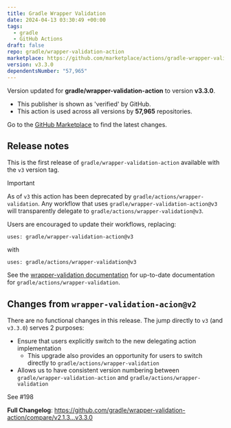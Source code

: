```yaml
---
title: Gradle Wrapper Validation
date: 2024-04-13 03:30:49 +00:00
tags:
  - gradle
  - GitHub Actions
draft: false
repo: gradle/wrapper-validation-action
marketplace: https://github.com/marketplace/actions/gradle-wrapper-validation
version: v3.3.0
dependentsNumber: "57,965"
---
```



Version updated for **gradle/wrapper-validation-action** to version **v3.3.0**.
- This publisher is shown as 'verified' by GitHub.
- This action is used across all versions by **57,965** repositories.

Go to the [GitHub Marketplace](https://github.com/marketplace/actions/gradle-wrapper-validation) to find the latest changes.

## Release notes

This is the first release of `gradle/wrapper-validation-action` available with the `v3` version tag.

> [!IMPORTANT]
> As of `v3` this action has been deprecated by `gradle/actions/wrapper-validation`.
> Any workflow that uses `gradle/wrapper-validation-action@v3` will transparently delegate to `gradle/actions/wrapper-validation@v3`.
>
> Users are encouraged to update their workflows, replacing:
> ```
> uses: gradle/wrapper-validation-action@v3
> ```
>
> with
> ```
> uses: gradle/actions/wrapper-validation@v3
> ```
>
> See the [wrapper-validation documentation](https://github.com/gradle/actions/tree/main/wrapper-validation) for up-to-date documentation for `gradle/actions/wrapper-validation`. 

## Changes from `wrapper-validation-acion@v2`

There are no functional changes in this release. The jump directly to `v3` (and `v3.3.0`) serves 2 purposes:
- Ensure that users explicitly switch to the new delegating action implementation
   - This upgrade also provides an opportunity for users to switch directly to `gradle/actions/wrapper-validation`
- Allows us to have consistent version numbering between `gradle/wrapper-validation-action` and `gradle/actions/wrapper-validation`

See #198 

**Full Changelog**: https://github.com/gradle/wrapper-validation-action/compare/v2.1.3...v3.3.0
